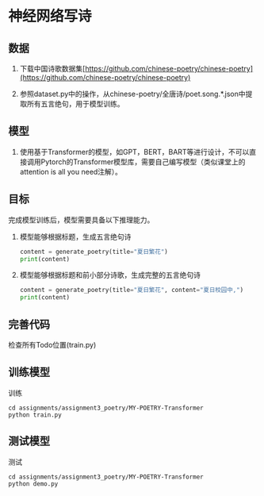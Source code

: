 # 神经网络写诗
## 数据
1. 下载中国诗歌数据集[https://github.com/chinese-poetry/chinese-poetry](https://github.com/chinese-poetry/chinese-poetry)

2. 参照dataset.py中的操作，从chinese-poetry/全唐诗/poet.song.*.json中提取所有五言绝句，用于模型训练。

## 模型
1. 使用基于Transformer的模型，如GPT，BERT，BART等进行设计，不可以直接调用Pytorch的Transformer模型库，需要自己编写模型（类似课堂上的attention is all you need注解）。

## 目标
完成模型训练后，模型需要具备以下推理能力。
1. 模型能够根据标题，生成五言绝句诗
   ```python
   content = generate_poetry(title="夏日繁花")
   print(content)
   ```
2. 模型能够根据标题和前小部分诗歌，生成完整的五言绝句诗
   ```python
   content = generate_poetry(title="夏日繁花", content="夏日校园中,")
   print(content)
   ```

## 完善代码
检查所有Todo位置(train.py)

## 训练模型
训练
```
cd assignments/assignment3_poetry/MY-POETRY-Transformer
python train.py
```

## 测试模型
测试
```
cd assignments/assignment3_poetry/MY-POETRY-Transformer
python demo.py
```